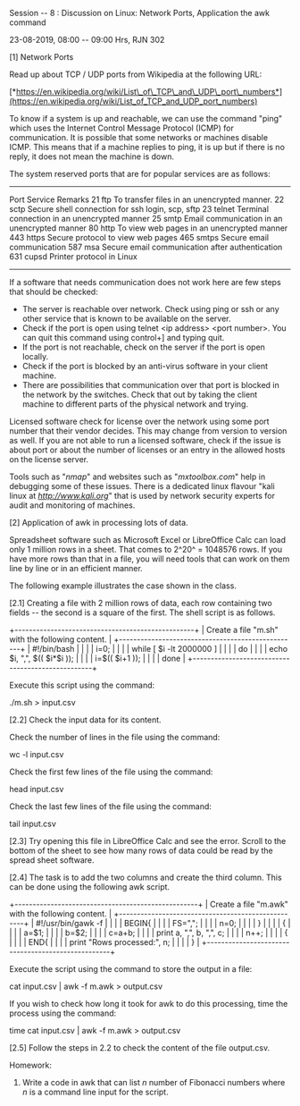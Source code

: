 Session -- 8 : Discussion on Linux: Network Ports, Application the awk
command

23-08-2019, 08:00 -- 09:00 Hrs, RJN 302

\[1\] Network Ports

Read up about TCP / UDP ports from Wikipedia at the following URL:

[*https://en.wikipedia.org/wiki/List\_of\_TCP\_and\_UDP\_port\_numbers*](https://en.wikipedia.org/wiki/List_of_TCP_and_UDP_port_numbers)

To know if a system is up and reachable, we can use the command "ping"
which uses the Internet Control Message Protocol (ICMP) for
communication. It is possible that some networks or machines disable
ICMP. This means that if a machine replies to ping, it is up but if
there is no reply, it does not mean the machine is down.

The system reserved ports that are for popular services are as follows:

  ------ --------- --------------------------------------------------
  Port   Service   Remarks
  21     ftp       To transfer files in an unencrypted manner.
  22     sctp      Secure shell connection for ssh login, scp, sftp
  23     telnet    Terminal connection in an unencrypted manner
  25     smtp      Email communication in an unencrypted manner
  80     http      To view web pages in an unencrypted manner
  443    https     Secure protocol to view web pages
  465    smtps     Secure email communication
  587    msa       Secure email communication after authentication
  631    cupsd     Printer protocol in Linux
  ------ --------- --------------------------------------------------

If a software that needs communication does not work here are few steps
that should be checked:

-   The server is reachable over network. Check using ping or ssh or any
    other service that is known to be available on the server.
-   Check if the port is open using telnet \<ip address\> \<port
    number\>. You can quit this command using control+\] and typing
    quit.
-   If the port is not reachable, check on the server if the port is
    open locally.
-   Check if the port is blocked by an anti-virus software in your
    client machine.
-   There are possibilities that communication over that port is blocked
    in the network by the switches. Check that out by taking the client
    machine to different parts of the physical network and trying.

Licensed software check for license over the network using some port
number that their vendor decides. This may change from version to
version as well. If you are not able to run a licensed software, check
if the issue is about port or about the number of licenses or an entry
in the allowed hosts on the license server.

Tools such as "*nmap*" and websites such as "*mxtoolbox.com*" help in
debugging some of these issues. There is a dedicated linux flavour "kali
linux at *http://www.kali.org*" that is used by network security experts
for audit and monitoring of machines.

\[2\] Application of awk in processing lots of data.

Spreadsheet software such as Microsoft Excel or LibreOffice Calc can
load only 1 million rows in a sheet. That comes to 2^20^ = 1048576 rows.
If you have more rows than that in a file, you will need tools that can
work on them line by line or in an efficient manner.

The following example illustrates the case shown in the class.

\[2.1\] Creating a file with 2 million rows of data, each row containing
two fields -- the second is a square of the first. The shell script is
as follows.

+--------------------------------------------------+
| Create a file "m.sh" with the following content. |
+--------------------------------------------------+
| \#!/bin/bash                                     |
|                                                  |
| i=0;                                             |
|                                                  |
| while \[ \$i -lt 2000000 \]                      |
|                                                  |
| do                                               |
|                                                  |
| echo \$i, ",", \$(( \$i\*\$i ));                 |
|                                                  |
| i=\$(( \$i+1 ));                                 |
|                                                  |
| done                                             |
+--------------------------------------------------+

Execute this script using the command:

./m.sh \> input.csv

\[2.2\] Check the input data for its content.

Check the number of lines in the file using the command:

wc -l input.csv

Check the first few lines of the file using the command:

head input.csv

Check the last few lines of the file using the command:

tail input.csv

\[2.3\] Try opening this file in LibreOffice Calc and see the error.
Scroll to the bottom of the sheet to see how many rows of data could be
read by the spread sheet software.

\[2.4\] The task is to add the two columns and create the third column.
This can be done using the following awk script.

+---------------------------------------------------+
| Create a file "m.awk" with the following content. |
+---------------------------------------------------+
| \#!/usr/bin/gawk -f                               |
|                                                   |
| BEGIN{                                            |
|                                                   |
| FS=",";                                           |
|                                                   |
| n=0;                                              |
|                                                   |
| }                                                 |
|                                                   |
| {                                                 |
|                                                   |
| a=\$1;                                            |
|                                                   |
| b=\$2;                                            |
|                                                   |
| c=a+b;                                            |
|                                                   |
| print a, ",", b, ",", c;                          |
|                                                   |
| n++;                                              |
|                                                   |
| {                                                 |
|                                                   |
| END{                                              |
|                                                   |
| print "Rows processed:", n;                       |
|                                                   |
| }                                                 |
+---------------------------------------------------+

Execute the script using the command to store the output in a file:

cat input.csv \| awk -f m.awk \> output.csv

If you wish to check how long it took for awk to do this processing,
time the process using the command:

time cat input.csv \| awk -f m.awk \> output.csv

\[2.5\] Follow the steps in 2.2 to check the content of the file
output.csv.

Homework:

1.  Write a code in awk that can list *n* number of Fibonacci numbers
    where *n* is a command line input for the script.
